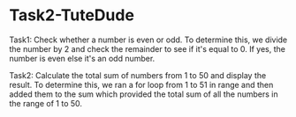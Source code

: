 # Task2-TuteDude
Task1: Check whether a number is even or odd.
To determine this, we divide the number by 2 and check the remainder to see if it's equal to 0. If yes, the number is even else it's an odd number.


Task2:
Calculate the total sum of numbers from 1 to 50 and display the result. 
To determine this, we ran a for loop from 1 to 51 in range and then added them to the sum which provided the total sum of all the numbers in the range of 1 to 50.
